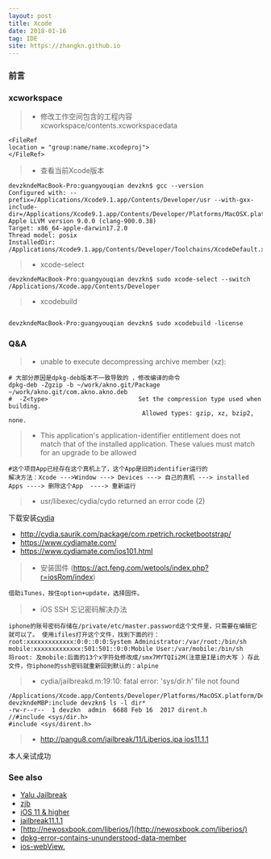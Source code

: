 ```yaml
---
layout: post
title: Xcode
date: 2018-01-16
tag: IDE
site: https://zhangkn.github.io
---
```


### 前言

### xcworkspace
>* 修改工作空间包含的工程内容 xcworkspace/contents.xcworkspacedata

```
<FileRef
location = "group:name/name.xcodeproj">
</FileRef>
```

>* 查看当前Xcode版本

```
devzkndeMacBook-Pro:guangyouqian devzkn$ gcc --version
Configured with: --prefix=/Applications/Xcode9.1.app/Contents/Developer/usr --with-gxx-include-dir=/Applications/Xcode9.1.app/Contents/Developer/Platforms/MacOSX.platform/Developer/SDKs/MacOSX10.13.sdk/usr/include/c++/4.2.1
Apple LLVM version 9.0.0 (clang-900.0.38)
Target: x86_64-apple-darwin17.2.0
Thread model: posix
InstalledDir: /Applications/Xcode9.1.app/Contents/Developer/Toolchains/XcodeDefault.xctoolchain/usr/bin
```
>* xcode-select

```
devzkndeMacBook-Pro:guangyouqian devzkn$ sudo xcode-select --switch /Applications/Xcode.app/Contents/Developer
```
>* xcodebuild

```

devzkndeMacBook-Pro:guangyouqian devzkn$ sudo xcodebuild -license
```



### Q&A 

>*  unable to execute decompressing archive member (xz):
```
# 大部分原因是dpkg-deb版本不一致导致的 ，修改编译的命令
dpkg-deb -Zgzip -b ~/work/akno.git/Package ~/work/akno.git/com.akno.akno.deb
#  -Z<type>                         Set the compression type used when building.
                                     Allowed types: gzip, xz, bzip2, none.
```

>* This application's application-identifier entitlement does not match that of the installed application. These values must match for an upgrade to be allowed

```
#这个项目App已经存在这个真机上了，这个App是旧的identifier运行的
解决方法：Xcode --->Window ---> Devices ---> 自己的真机 ---> installed Apps ----> 删除这个App  ----> 重新运行
```

>* usr/libexec/cydia/cydo returned an error code (2)

下载安装[cydia](https://www.cydiaios7.com/cydia-ios-10.html)
- http://cydia.saurik.com/package/com.rpetrich.rocketbootstrap/
- https://www.cydiamate.com/
- https://www.cydiamate.com/ios101.html


>* 安装固件 (https://act.feng.com/wetools/index.php?r=iosRom/index)
```
借助iTunes，按住option+update，选择固件。
```

>* iOS SSH 忘记密码解决办法
```
iphone的账号密码存储在/private/etc/master.password这个文件里，只需要在编辑它就可以了。 使用ifiles打开这个文件，找到下面的行： root:xxxxxxxxxxxxx:0:0::0:0:System Administrator:/var/root:/bin/sh mobile:xxxxxxxxxxxxx:501:501::0:0:Mobile User:/var/mobile:/bin/sh
将root: 及mobile:后面的13个x字符处修改成/smx7MYTQIi2M(注意是I是i的大写 ）存此文件，你iphone的ssh密码就重新回到默认的：alpine
```

>* cydia/jailbreakd.m:19:10: fatal error: 'sys/dir.h' file not found
```
/Applications/Xcode.app/Contents/Developer/Platforms/MacOSX.platform/Developer/SDKs/MacOSX10.12.sdk/usr/include
devzkndeMBP:include devzkn$ ls -l dir*
-rw-r--r--  1 devzkn  admin  6688 Feb 16  2017 dirent.h
//#include <sys/dir.h>
#include <sys/dirent.h>
```

>* [http://pangu8.com/jailbreak/11/Liberios.ipa ios11.1.1](http://pangu8.com/jailbreak/11/Liberios.ipa)

本人亲试成功

### See also 
- [Yalu Jailbreak](https://yalujailbreak.org/ios-11-1-1-jailbreak/)
- [zjb](http://pangu8.com/apps/install/zjb/process/)
- [iOS 11 & higher](http://pangu8.com/cydia/)
- [jailbreak11.1.1](http://pangu8.com/jailbreak/11.1/#velonzy)
- [http://newosxbook.com/liberios/](http://newosxbook.com/liberios/)
- [dpkg-error-contains-ununderstood-data-member](https://stackoverflow.com/questions/21013325/dpkg-error-contains-ununderstood-data-member)
- [ios-webView.](http://liuyanwei.jumppo.com/2015/10/17/ios-webView.html)

